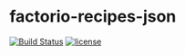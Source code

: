 # factorio-recipes-json
[![Build Status](https://travis-ci.org/kevinta893/factorio-recipes-json.svg?branch=master)](https://travis-ci.org/kevinta893/factorio-recipes-json)
[![license](https://img.shields.io/github/license/mashape/apistatus.svg)]()

